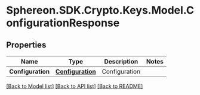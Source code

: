# Sphereon.SDK.Crypto.Keys.Model.ConfigurationResponse
## Properties

Name | Type | Description | Notes
------------ | ------------- | ------------- | -------------
**Configuration** | [**Configuration**](Configuration.md) | Configuration | 

[[Back to Model list]](../README.md#documentation-for-models) [[Back to API list]](../README.md#documentation-for-api-endpoints) [[Back to README]](../README.md)


